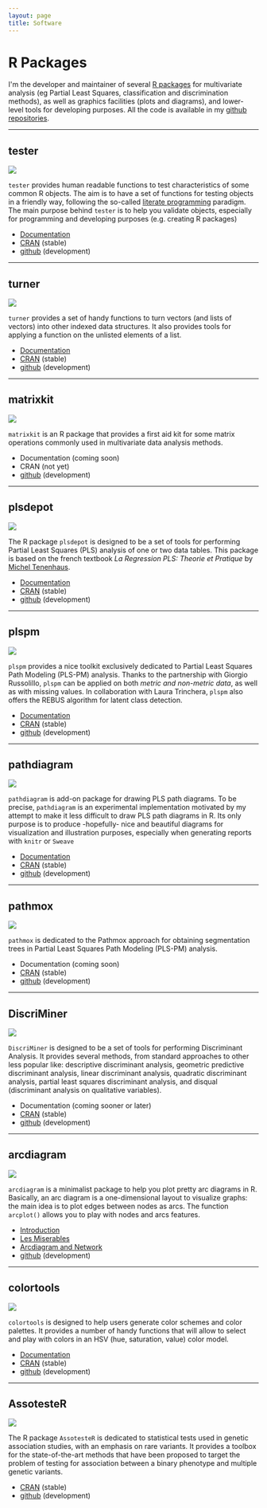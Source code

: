 ```yaml
---
layout: page
title: Software
---
```


# R Packages

<p class="message">
I'm the developer and maintainer of several 
<a href="http://www.r-project.org/" target="_blank">R packages</a> for
 multivariate analysis (eg Partial Least Squares, classification and discrimination 
 methods), as well as graphics facilities (plots and diagrams), and lower-level tools for 
 developing purposes. All the code is available in my 
 <a href="https://github.com/gastonstat/" target="_blank">github repositories</a>.
</p>

<hr/>
<h2>tester</h2>
<p>
<img class="centered" src="/images/website/software_plot_tester.png">
</p>
<p>
<code>tester</code> provides human readable functions to test characteristics of some 
common R objects. The aim is to have a set of functions for testing objects in a friendly 
way, following the so-called <a href="http://www-cs-faculty.stanford.edu/~uno/lp.html" target="_blank">literate programming</a> 
paradigm. The main purpose behind <code>tester</code> is to help you validate objects, 
especially for programming and developing purposes (e.g. creating R packages)
<ul>
  <li><a href="http://cran.r-project.org/web/packages/tester/vignettes/tester_introduction.pdf" target="_blank">Documentation</a></li>
  <li><a href="http://cran.r-project.org/web/packages/tester/" target="_blank">CRAN</a> (stable)</li>
  <li><a href="https://github.com/gastonstat/tester" target="_blank">github</a> (development)</a></li>
</ul>
</p>

<hr>
<h2>turner</h2>
<p>
<img class="centered" src="/images/website/software_plot_turner.png">
</p>
<p>
<code>turner</code> provides a set of handy functions to turn vectors (and lists of vectors) into 
other indexed data structures. It also provides tools for applying a function on the 
unlisted elements of a list.
<ul>
  <li><a href="http://cran.r-project.org/web/packages/turner/vignettes/turner_introduction.pdf" target="_blank">Documentation</a></li>
  <li><a href="http://cran.r-project.org/web/packages/turner/" target="_blank">CRAN</a> (stable)</li>
  <li><a href="https://github.com/gastonstat/turner" target="_blank">github</a> (development)</li>
</ul>
</p>

<hr>
<h2>matrixkit</h2>
<p>
<img class="centered" src="/images/website/software_plot_matrixkit.png">
</p><p>
<code>matrixkit</code> is an R package that provides a first aid kit for some matrix 
operations commonly used in multivariate data analysis methods.
<ul>
  <li>Documentation (coming soon)</li>
  <li>CRAN (not yet)</li>
  <li><a href="https://github.com/gastonstat/matrixkit" target="_blank">github</a> (development)</li>
</ul>
</p>

<hr>
<h2>plsdepot</h2>
<p>
<img class="centered" src="/images/website/software_plot_plsdepot.png">
</p>
<p>
The R package <code>plsdepot</code> is designed to be a set of tools for performing 
Partial Least Squares (PLS) analysis of one or two data tables. This package is based on 
the french textbook <em>La Regression PLS: Theorie et Pratique</em> by 
<a href="https://studies2.hec.fr/jahia/Jahia/tenenhaus" target="_blank">Michel Tenenhaus</a>.
<ul>
  <li><a href="/teaching/#pls">Documentation</a></li>
  <li><a href="http://cran.r-project.org/web/packages/plsdepot/" target="_blank">CRAN</a> (stable)</li>
  <li><a href="https://github.com/gastonstat/plsdepot" target="_blank">github</a> (development)</li>
</ul>
</p>

<hr>
<h2>plspm</h2>
<p>
<img class="centered" src="/images/website/software_plot_plspm.png">
</p>
<p>
<code>plspm</code> provides a nice toolkit exclusively dedicated to Partial Least Squares 
Path Modeling (PLS-PM) analysis. Thanks to the partnership with Giorgio Russolillo, 
<code>plspm</code> can be applied on both <em>metric and non-metric data</em>, as well 
as with missing values. In collaboration with Laura Trinchera, <code>plspm</code> 
also offers the REBUS algorithm for latent class detection. 
<ul>
  <li><a href="http://cran.r-project.org/web/packages/plspm/vignettes/plspm_introduction.pdf" target="_blank">Documentation</a></li>
  <li><a href="http://cran.r-project.org/web/packages/plspm/" target="_blank">CRAN</a> (stable)</li>
  <li><a href="https://github.com/gastonstat/plspm" target="_blank">github</a> (development)</li>
</ul>
</p>

<hr>
<h2>pathdiagram</h2>
<p>
<img class="centered" src="/images/website/software_plot_pathdiagram.png">
</p>
<p>
<code>pathdiagram</code> is add-on package for drawing PLS path diagrams. To be precise, 
<code>pathdiagram</code> is an experimental implementation motivated by my attempt to make 
it less difficult to draw PLS path diagrams in R. Its only purpose is to produce 
-hopefully- nice and beautiful diagrams for visualization and illustration purposes, 
especially when generating reports with <code>knitr</code> or <code>Sweave</code> 
<ul>
  <li><a href="/software/intro-pathdiagram.pdf" target="_blank">Documentation</a></li>
  <li><a href="http://cran.r-project.org/web/packages/pathdiagram/" target="_blank">CRAN</a> (stable)</li>
  <li><a href="https://github.com/gastonstat/pathdiagram" target="_blank">github</a> (development)</li>
</ul>
</p>

<hr>
<h2>pathmox</h2>
<p>
<img class="centered" src="/images/website/software_plot_pathmox.png">
</p>
<p>
<code>pathmox</code> is dedicated to the Pathmox approach for obtaining segmentation trees 
in Partial Least Squares Path Modeling (PLS-PM) analysis.
<ul>
  <li>Documentation (coming soon)</li>
  <li><a href="http://cran.r-project.org/web/packages/pathmox/" target="_blank">CRAN</a> (stable)</li>
  <li><a href="https://github.com/gastonstat/pathmox" target="_blank">github</a> (development)</li>
</ul>
</p>

<hr>
<h2>DiscriMiner</h2>
<p>
<img class="centered" src="/images/website/software_plot_discriminer.png">
</p>
<p>
<code>DiscriMiner</code> is designed to be a set of tools for performing Discriminant 
Analysis. It provides several methods, from standard approaches to other less popular like:
descriptive discriminant analysis, geometric predictive discriminant analysis, 
linear discriminant analysis, quadratic discriminant analysis, partial least squares discriminant analysis, 
and disqual (discriminant analysis on qualitative variables).
<ul>
  <li>Documentation (coming sooner or later)</li>
  <li><a href="http://cran.r-project.org/web/packages/DiscriMiner/">CRAN</a> (stable)</li>
  <li><a href="https://github.com/gastonstat/discriminer" target="_blank">github</a> (development)</li>
</ul>
</p>

<hr>
<h2>arcdiagram</h2>
<p>
<img class="centered" src="/images/website/software_plot_arcdiagram.png">
</p>
<p>
<code>arcdiagram</code> is a minimalist package to help you plot pretty arc diagrams in R. 
Basically, an arc diagram is a one-dimensional layout to visualize graphs: the main idea 
is to plot edges between nodes as arcs. The function <code>arcplot()</code> allows you to play with 
nodes and arcs features.
<ul>
  <li><a href="/software/arcdiagram_introduction.pdf" target="_blank">Introduction</a></li>
  <li><a href="/software/les_miserables_arcdiagram.pdf" target="_blank">Les Miserables</a></li>
  <li><a href="/software/arcdiagram_and_network.pdf" target="_blank">Arcdiagram and Network</a></li>
  <li><a href="https://github.com/gastonstat/arcdiagram" target="_blank">github</a> (development)</li>
</ul>
</p>

<hr>
<h2>colortools</h2>
<p>
<img class="centered" src="/images/website/software_plot_colortools.png">
</p>
<p>
<code>colortools</code> is designed to help users generate color schemes and color 
palettes. It provides a number of handy functions that will allow to select and play 
with colors in an HSV (hue, saturation, value) color model. 
<ul>
  <li><a href="http://cran.r-project.org/web/packages/colortools/colortools.pdf" target="_blank">Documentation</a></li>
  <li><a href="http://cran.r-project.org/web/packages/colortools/" target="_blank">CRAN</a> (stable)</li>
  <li><a href="https://github.com/gastonstat/colortools" target="_blank">github</a> (development)</li>
</ul>
</p>

<hr>
<h2>AssotesteR</h2>
<p>
<img class="centered" src="/images/website/software_plot_assotester.png">
</p><p>
The R package <code>AssotesteR</code> is dedicated to statistical tests used in genetic 
association studies, with an emphasis on rare variants. It provides a toolbox for the 
state-of-the-art methods that have been proposed to target the problem of testing for 
association between a binary phenotype and multiple genetic variants. 
<ul>
  <li><a href="http://cran.r-project.org/web/packages/AssotesteR/" target="_blank">CRAN</a> (stable)</li>
  <li><a href="https://github.com/gastonstat/assotester" target="_blank">github</a> (development)</li>
</ul>
</p>


